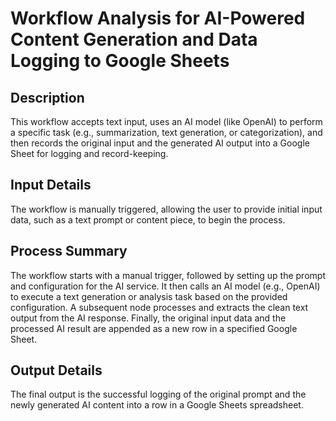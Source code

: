 # Workflow Analysis for AI-Powered Content Generation and Data Logging to Google Sheets

## Description
This workflow accepts text input, uses an AI model (like OpenAI) to perform a specific task (e.g., summarization, text generation, or categorization), and then records the original input and the generated AI output into a Google Sheet for logging and record-keeping.

## Input Details
The workflow is manually triggered, allowing the user to provide initial input data, such as a text prompt or content piece, to begin the process.

## Process Summary
The workflow starts with a manual trigger, followed by setting up the prompt and configuration for the AI service. It then calls an AI model (e.g., OpenAI) to execute a text generation or analysis task based on the provided configuration. A subsequent node processes and extracts the clean text output from the AI response. Finally, the original input data and the processed AI result are appended as a new row in a specified Google Sheet.

## Output Details
The final output is the successful logging of the original prompt and the newly generated AI content into a row in a Google Sheets spreadsheet.
